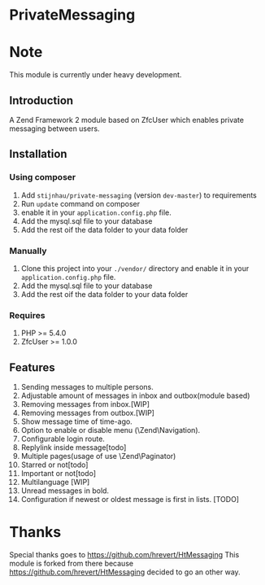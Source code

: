 PrivateMessaging
================

# Note
This module is currently under heavy development.

## Introduction

A Zend Framework 2 module based on ZfcUser which enables private messaging between users.

## Installation

### Using composer
1. Add `stijnhau/private-messaging` (version `dev-master`) to requirements
2. Run `update` command on composer
3. enable it in your `application.config.php` file.
4. Add the mysql.sql file to your database
5. Add the rest oif the data folder to your data folder
   
### Manually
1. Clone this project into your `./vendor/` directory and enable it in your
   `application.config.php` file.
2. Add the mysql.sql file to your database
3. Add the rest oif the data folder to your data folder

### Requires

1. PHP >= 5.4.0
2. ZfcUser >= 1.0.0

## Features
1. Sending messages to multiple persons.
2. Adjustable amount of messages in inbox and outbox(module based)
3. Removing messages from inbox.[WIP]
4. Removing messages from outbox.[WIP]
5. Show message time of time-ago.
6. Option to enable or disable menu (\Zend\Navigation).
7. Configurable login route.
8. Replylink inside message[todo]
9. Multiple pages(usage of use \Zend\Paginator)
10. Starred or not[todo]
11. Important or not[todo]
12. Multilanguage [WIP]
13. Unread messages in bold.
14. Configuration if newest or oldest message is first in lists. [TODO]

# Thanks
Special thanks goes to https://github.com/hrevert/HtMessaging
This module is forked from there because https://github.com/hrevert/HtMessaging decided to go an other way.
